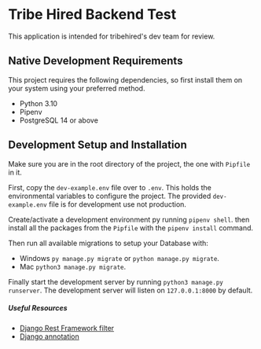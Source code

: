 # Tribe Hired Backend Test

This application is intended for tribehired's dev team for review.

## Native Development Requirements

This project requires the following dependencies, so first install them on your system using your preferred method.
- Python 3.10
- Pipenv
- PostgreSQL 14 or above

## Development Setup and Installation

Make sure you are in the root directory of the project, the one with `Pipfile` in it.

First, copy the `dev-example.env` file over to `.env`. This holds the environmental variables to configure the project. The provided `dev-example.env` file is for development use not production.

Create/activate a development environment py running `pipenv shell`. then install all the packages from the `Pipfile` with the `pipenv install` command. 

Then run all available migrations to setup your Database with:
- Windows `py manage.py migrate` or `python manage.py migrate`.
- Mac `python3 manage.py migrate`.

Finally start the development server by running `python3 manage.py runserver`. The development server will listen on `127.0.0.1:8000` by default.

##### Useful Resources

- [Django Rest Framework filter](https://django-filter.readthedocs.io/en/stable/guide/rest_framework.html)
- [Django annotation](https://docs.djangoproject.com/en/4.1/topics/db/aggregation/)